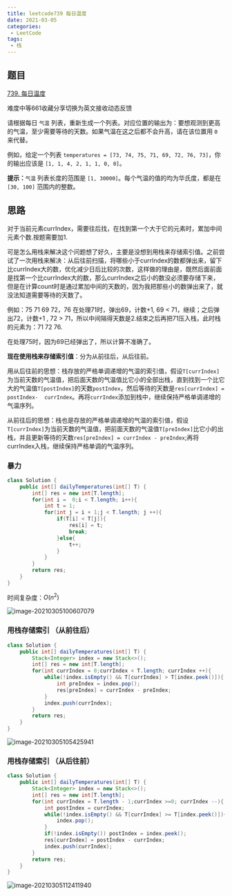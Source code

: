 ```yaml
---
title: leetcode739 每日温度
date: 2021-03-05
categories:
 - LeetCode
tags:
 - 栈
---
```


## 题目

[739. 每日温度](https://leetcode-cn.com/problems/daily-temperatures/)

难度中等661收藏分享切换为英文接收动态反馈

请根据每日 `气温` 列表，重新生成一个列表。对应位置的输出为：要想观测到更高的气温，至少需要等待的天数。如果气温在这之后都不会升高，请在该位置用 `0` 来代替。

例如，给定一个列表 `temperatures = [73, 74, 75, 71, 69, 72, 76, 73]`，你的输出应该是 `[1, 1, 4, 2, 1, 1, 0, 0]`。

**提示：**`气温` 列表长度的范围是 `[1, 30000]`。每个气温的值的均为华氏度，都是在 `[30, 100]` 范围内的整数。



## 思路

对于当前元素currIndex，需要往后找，在找到第一个大于它的元素时，累加中间元素个数.按题需要加1.

可是怎么用栈来解决这个问题想了好久，主要是没想到用栈来存储索引值。之前尝试了一次用栈来解决：从后往前扫描，将哪些小于currIndex的数都弹出来，留下比currIndex大的数，优化减少日后比较的次数，这样做的理由是，既然后面前面是找第一个比currIndex大的数，那么currIndex之后小的数没必须要存储下来，但是在计算count时是通过累加中间的天数的，因为我把那些小的数弹出来了，就没法知道需要等待的天数了。

例如：75 71 69 72，76 在处理71时，弹出69，计数+1, 69 < 71，继续；之后弹出72，计数+1 , 72 > 71，所以中间隔得天数是2.结束之后再把71压入栈，此时栈的元素为：71 72 76. 

在处理75时，因为69已经弹出了，所以计算不准确了。

**现在使用栈来存储索引值**：分为从前往后，从后往前。

用从后往前的思想：栈存放的严格单调递增的气温的索引值，假设`T[currIndex]`为当前天数的气温值，把后面天数的气温值比它小的全部出栈，直到找到一个比它大的气温值`T[postIndex]`的天数`postIndex`，然后等待的天数是`res[currIndex] = postIndex-  currIndex`。再将`currIndex`添加到栈中，继续保持严格单调递增的气温序列。

从前往后的思想：栈也是存放的严格单调递增的气温的索引值，假设`T[currIndex]`为当前天数的气温值，把前面天数的气温值`T[preIndex]`比它小的出栈，并且更新等待的天数`res[preIndex] = currIndex - preIndex`;再将currIndex入栈，继续保持严格单调的气温序列。



### 暴力

```java
class Solution {
    public int[] dailyTemperatures(int[] T) {
        int[] res = new int[T.length];
        for(int i =  0;i < T.length; i++){
            int t = 1;
            for(int j = i + 1;j < T.length; j ++){
                if(T[i] < T[j]){
                    res[i] = t;
                    break;
                }else{
                    t++;
                }
            }
        }
        return res;
    }
}
```

时间复杂度：$O(n^2)$

![image-20210305100607079](https://i.loli.net/2021/03/05/OCywQmdeHzqGrhc.png)



### 用栈存储索引 （从前往后）

```java
class Solution {
    public int[] dailyTemperatures(int[] T) {
        Stack<Integer> index = new Stack<>();
        int[] res = new int[T.length];
        for(int currIndex = 0;currIndex < T.length; currIndex ++){
            while(!index.isEmpty() && T[currIndex] > T[index.peek()]){
                int preIndex = index.pop();
                res[preIndex] = currIndex - preIndex;
            }
            index.push(currIndex);
        }
        return res;
    }
}
```

![image-20210305105425941](https://i.loli.net/2021/03/05/LqBM7D2xb6H1XAE.png)

### 用栈存储索引 （从后往前）

```java
class Solution {
    public int[] dailyTemperatures(int[] T) {
        Stack<Integer> index = new Stack<>();
        int[] res = new int[T.length];
        for(int currIndex = T.length - 1;currIndex >=0; currIndex --){
            int postIndex = currIndex;
            while(!index.isEmpty() && T[currIndex] >= T[index.peek()]){
                index.pop();
            }
            if(!index.isEmpty()) postIndex = index.peek();
            res[currIndex] = postIndex - currIndex;
            index.push(currIndex);
        }
        return res;
    }
}
```

![image-20210305112411940](https://i.loli.net/2021/03/05/Lv9w5laghfUEAdu.png)